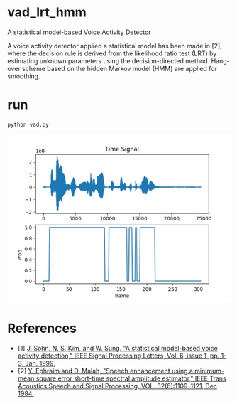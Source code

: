 # vad_lrt_hmm
A statistical model-based Voice Activity Detector

A voice activity detector applied a statistical model has been made in [2], where the decision rule is derived from the likelihood ratio test (LRT) by estimating unknown parameters using the decision-directed method. Hang-over scheme based on the hidden Markov model (HMM) are applied for smoothing.

# run
```
python vad.py
```
<div align=center><img src="https://github.com/binglel/vad_lrt_hmm/blob/master/img/SI1265_FJWB0_2_8k.jpg" alt="vad result"/></div>


# References
* [1] [J. Sohn, N. S. Kim, and W. Sung. "A statistical model-based voice activity detection," IEEE Signal Processing Letters, Vol. 6, issue 1, pp. 1-3, Jan. 1999.](https://wiki.inf.ed.ac.uk/twiki/pub/CSTR/ListenSemester1_2010_11/sohn_SPL99_statistical_model-based_VAD.pdf)
* [2] [Y. Ephraim and D. Malah, "Speech enhancement using a minimum-mean square error short-time spectral amplitude estimator," IEEE Trans Acoustics Speech and Signal Processing, VOL. 32(6):1109-1121, Dec 1984.](https://ieeexplore.ieee.org/stamp/stamp.jsp?arnumber=1164453)
